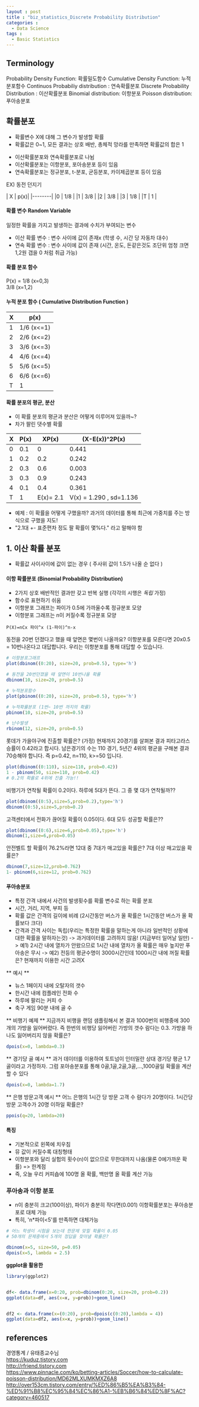 ```yaml
---
layout : post
title : "biz_statistics_Discrete Probability Distribution"
categories :
  - Data Science
tags :
  - Basic Statistics
---
```


## Terminology
Probability Density Function: 확률밀도함수
Cumulative Density Function: 누적분포함수
Continuos Probabiliy distribution : 연속확률분포
Discrete Probability Distribution : 이산확률분포
Binomial distribution: 이항분포
Poisson distribution: 푸아송분포



## 확률분포
* 확률변수 X에 대해 그 변수가 발생할 확률
* 확률값은 0~1, 모든 결과는 상호 배반, 총체적 망라를 만족하면 확률값의 합은 1
- 이산확률분포와 연속확률분포로 나뉨
- 이산확률분포는 이항분포, 포아송분포 등이 있음
- 연속확률분포는 정규분포, t-분포, 균등분포, 카이제곱분포 등이 있음

EX) 동전 던지기

| X | p(x)|
|--------|
|0 | 1/8 |
|1 | 3/8 |
|2 | 3/8 |
|3 | 1/8 |
|T | 1   |

#### 확률 변수 Random Variable  

일정한 확률을 가지고 발생하는 결과에 수치가 부여되는 변수  

* 이산 확률 변수 : 변수 사이에 값이 존재x (학생 수, 시간 당 자동차 대수)
* 연속 확률 변수 : 변수 사이에 값이 존재 (시간, 온도, 돈같은것도 조단위 엄청 크면 1,2원 갭을 0 처럼 취급 가능)


#### 확률 분포 함수  
P(x) = 1/8 (x=0,3)  
       3/8 (x=1,2)  


#### 누적 분포 함수 ( Cumulative Distribution Function )


|X | p(x)       |
|--|------------|
|1 | 1/6 (x<=1) |
|2 | 2/6 (x<=2) |
|3 | 3/6 (x<=3) |
|4 | 4/6 (x<=4) |
|5 | 5/6 (x<=5) | 
|6 | 6/6 (x<=6) |
|T | 1          |


#### 확률 분포의 평균, 분산

- 이 확률 분포의 평균과 분산은 어떻게 이루어져 있을까~?
- 차가 팔린 댓수별 확률

|X | P(x)| XP(x) | (X-E(x))^2P(x) |
|--|-----|-------|----------------|
|0 | 0.1 |  0    |  0.441         |
|1 | 0.2 |  0.2  |  0.242         |
|2 | 0.3 |  0.6  |  0.003         |
|3 | 0.3 |  0.9  |  0.243         |
|4 | 0.1 |  0.4  |  0.361         |
|T | 1   | E(x)= 2.1 |  V(x) = 1.290 , sd=1.136 |



* 예제 : 이 확률을 어떻게 구했을까? 과거의 데이터를 통해 최근에 가중치를 주는 방식으로 구했을 지도!
* "2.1대 +- 표준편차 정도 팔 확률이 몇%다." 라고 말해야 함


## 1. 이산 확률 분포
* 확률값 사이사이에 값이 없는 경우 ( 주사위 값이 1.5가 나올 순 없다 )

#### 이항 확률분포 (Binomial Probability Distribution)

* 2가지 상호 배반적인 결과만 갖고 반복 실행 (각각의 시행은 *독립* 가정)
* 함수로 표현하기 쉬움
* 이항분포 그래프는 파이가 0.5에 가까울수록 정규분포 모양
* 이항분포 그래프는 n이 커질수록 정규분포 모양

```
P(X)=nCx 파이^x (1-파이)^n-x
```

동전을 20번 던졌다고 했을 때 앞면은 몇번이 나올까요? 이항분포를 모른다면 20x0.5 = 10번나온다고 대답합니다.
우리는 이항분포를 통해 대답할 수 있습니다.

```r
# 이항분포그래프
plot(dbinom((0:20), size=20, prob=0.5), type='h')

# 동전을 20번던졌을 때 앞면이 10번나올 확률
dbinom(10, size=20, prob=0.5)

# 누적분포함수
plot(pbinom((0:20), size=20, prob=0.5), type='h')

# 누적확률분포 (1번~ 10번 까지의 확률)
pbinom(10, size=20, prob=0.5)

# 난수발생
rbinom(12, size=20, prob=0.5)
```

롯데가 가을야구에 진출할 확률은? (가정) 현재까지 20경기를 살펴본 결과 피타고라스 승률이 0.42라고 합시다.
남은경기의 수는 110 경기, 5년간 4위의 평균을 구해본 결과 70승해야 합니다. 즉 p=0.42, n=110, k>=50 입니다.
```r
plot(dbinom((0:110), size=110, prob=0.42))
1 - pbinom(50, size=110, prob=0.42)
# 0.2의 확률로 4위에 진출 가능!!
```

비행기가 연착될 확률이 0.2이다. 하루에 5대가 뜬다. 그 중 몇 대가 연착될까??
```r
plot(dbinom((0:5),size=5,prob=0.2),type='h')
dbinom((0:5),size=5,prob=0.2)
```

고객센터에서 전화가 끊어질 확률이 0.05이다. 6대 모두 성공할 확률은??
```r
plot(dbinom((0:6),size=6,prob=0.05),type='h')
dbinom(1,size=6,prob=0.05)
```

안전벨트 할 확률이 76.2%라면 12대 중 7대가 매고있을 확률은? 7대 이상 매고있을 확률은?
```r
dbinom(7,size=12,prob=0.762)
1- pbinom(6,size=12, prob=0.762)
```



#### 푸아송분포

* 특정 간격 내에서 사건의 발생횟수를 확률 변수로 하는 확률 분포
* 시간, 거리, 지역, 부피 등
* 확률 값은 간격의 길이에 비례 (2시간동안 버스가 올 확률은 1시간동안 버스가 올 확률보다 크다)
* 간격과 간격 사이는 독립(우리는 특정한 확률을 말하는게 아니라 일반적인 상황에 대한 확률을 말하자는것)
-> 과거데이터를 고려하지 않음! (지금부터 일어날 일만)
-> 예1) 2시간 내에 열차가 안왔으므로 1시간 내에 열차가 올 확률은 매우 높지만 푸아송은 무시
-> 예2) 전등의 평균수명이 3000시간인데 1000시간 내에 꺼질 확률은? 현재까지 이용한 시간 고려X


** 예시 **
* 뉴스 1페이지 내에 오탈자의 갯수
* 한시간 내에 컴플레인 전화 수
* 하루에 팔리는 커피 수
* 축구 게임 90분 내에 골 수

** 비행기 예제 **
지금까지 비행을 랜덤 샘플링해서 본 결과 1000번의 비행중에 300개의 가방을 잃어버렸다.
즉 한번의 비행당 잃어버린 가방의 갯수 람다는 0.3. 가방을 하나도 잃어버리지 않을 확률은?
```r
dpois(x=0, lambda=0.3)
```

** 경기당 골 예시 **
과거 데이터를 이용하여 토트넘이 인터밀란 상대 경기당 평균 1.7골이라고 가정하자.
그럼 포아송분포를 통해 0골,1골,2골,3골,...,1000골일 확률을 계산할 수 있다
```r
dpois(x=0, lambda=1.7)
```

** 은행 방문고객 예시 **
어느 은행의 1시간 당 방문 고객 수 람다가 20명이다.
1시간당 방문 고객수가 20명 이하일 확률은?
```r
ppois(q=20, lambda=20)
```

#### 특징
* 기본적으로 왼쪽에 치우침
* 뮤 값이 커질수록 대칭형태
* 이항분포와 달리 실험의 횟수(n)이 없으므로 무한대까지 나옴(물론 0에가까운 확률) => 한계점
* 즉, 오늘 우리 커피숍에 100명 올 확률, 백만명 올 확률 계산 가능



### 푸아송과 이항 분포
* n이 충분히 크고(100이상), 파이가 충분히 작다면(0.001) 이항확률분포는 푸아송분포로 대체 가능
* 특히, 'n*파이<5'를 만족하면 대체가능

```r
# 어느 학생이 시험을 보는데 한문제 맞힐 확률이 0.05
# 50개의 문제중에서 5개의 정답을 찾아낼 확률은?

dbinom(x=5, size=50, p=0.05)
dpois(x=5, lambda = 2.5)
```


**ggplot을 활용한**
```r
library(ggplot2)


df<- data.frame(x=0:20, prob=dbinom(0:20, size=20, prob=0.2))
ggplot(data=df, aes(x=x, y=prob))+geom_line()


df2 <- data.frame(x=(0:20), prob=dpois(c(0:20),lambda = 4))
ggplot(data=df2, aes(x=x, y=prob))+geom_line()

```


## references

경영통계 / 유태종교수님  
https://kuduz.tistory.com  
http://rfriend.tistory.com  
https://www.pinnacle.com/ko/betting-articles/Soccer/how-to-calculate-poisson-distribution/MD62MLXUMKMXZ6A8  
http://over153cm.tistory.com/entry/%ED%86%B5%EA%B3%84-%ED%91%B8%EC%95%84%EC%86%A1-%EB%B6%84%ED%8F%AC?category=460517  
